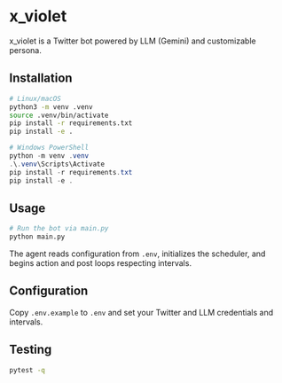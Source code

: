 # x_violet

x_violet is a Twitter bot powered by LLM (Gemini) and customizable persona.

## Installation

```bash
# Linux/macOS
python3 -m venv .venv
source .venv/bin/activate
pip install -r requirements.txt
pip install -e .
```

```powershell
# Windows PowerShell
python -m venv .venv
.\.venv\Scripts\Activate
pip install -r requirements.txt
pip install -e .
```

## Usage

```bash
# Run the bot via main.py
python main.py
```

The agent reads configuration from `.env`, initializes the scheduler, and begins action and post loops respecting intervals.

## Configuration

Copy `.env.example` to `.env` and set your Twitter and LLM credentials and intervals.

## Testing

```bash
pytest -q
```
